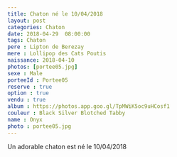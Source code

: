 ```yaml
---
title: Chaton né le 10/04/2018
layout: post
categories: Chaton
date: 2018-04-29  08:00:00
tags: Chaton
pere : Lipton de Berezay
mere : Lollipop des Cats Poutis
naissance: 2018-04-10
photos: [portee05.jpg]
sexe : Male
porteeId : Portee05
reserve : true
option : true
vendu : true
album : https://photos.app.goo.gl/TpMWiK5oc9uHCosf1
couleur : Black Silver Blotched Tabby
name : Onyx
photo : portee05.jpg
---
```


Un adorable chaton est né le 10/04/2018
